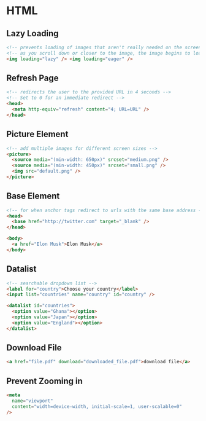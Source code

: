 # HTML

## Lazy Loading

```html
<!-- prevents loading of images that aren't really needed on the screen immediately -->
<!-- as you scroll down or closer to the image, the image begins to load -->
<img loading="lazy" /> <img loading="eager" />
```

## Refresh Page

```html
<!-- redirects the user to the provided URL in 4 seconds -->
<!-- Set to 0 for an immediate redirect -->
<head>
  <meta http-equiv="refresh" content="4; URL=URL" />
</head>
```

## Picture Element

```html
<!-- add multiple images for different screen sizes -->
<picture>
  <source media="(min-width: 650px)" srcset="medium.png" />
  <source media="(min-width: 450px)" srcset="small.png" />
  <img src="default.png" />
</picture>
```

## Base Element

```html
<!-- for when anchor tags redirect to urls with the same base address -->
<head>
  <base href="http://twitter.com" target="_blank" />
</head>

<body>
  <a href="Elon Musk">Elon Musk</a>
</body>
```

## Datalist

```html
<!-- searchable dropdown list -->
<label for="country">Choose your country</label>
<input list="countries" name="country" id="country" />

<datalist id="countries">
  <option value="Ghana"></option>
  <option value="Japan"></option>
  <option value="England"></option>
</datalist>
```

## Download File

```html
<a href="file.pdf" download="downloaded_file.pdf">download file</a>
```

## Prevent Zooming in

```html
<meta
  name="viewport"
  content="width=device-width, initial-scale=1, user-scalable=0"
/>
```
